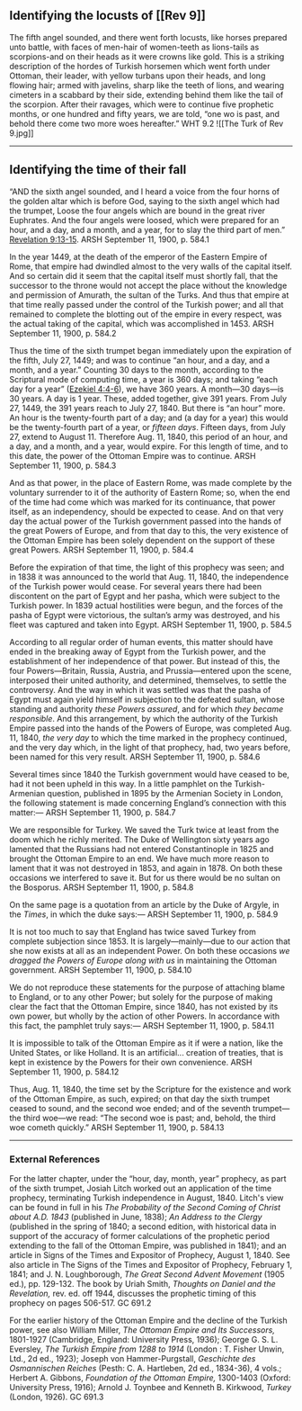## Identifying the locusts of [[Rev 9]] 
The fifth angel sounded, and there went forth locusts, like horses prepared unto battle, with faces of men-hair of women-teeth as lions-tails as scorpions-and on their heads as it were crowns like gold. This is a striking description of the hordes of Turkish horsemen which went forth under Ottoman, their leader, with yellow turbans upon their heads, and long flowing hair; armed with javelins, sharp like the teeth of lions, and wearing cimeters in a scabbard by their side, extending behind them like the tail of the scorpion. After their ravages, which were to continue five prophetic months, or one hundred and fifty years, we are told, “one wo is past, and behold there come two more woes hereafter.” WHT 9.2
![[The Turk of Rev 9.jpg]]
- - -
## Identifying the time of their fall
“AND the sixth angel sounded, and I heard a voice from the four horns of the golden altar which is before God, saying to the sixth angel which had the trumpet, Loose the four angels which are bound in the great river Euphrates. And the four angels were loosed, which were prepared for an hour, and a day, and a month, and a year, for to slay the third part of men.” [Revelation 9:13-15](1965.62951). ARSH September 11, 1900, p. 584.1

In the year 1449, at the death of the emperor of the Eastern Empire of Rome, that empire had dwindled almost to the very walls of the capital itself. And so certain did it seem that the capital itself must shortly fall, that the successor to the throne would not accept the place without the knowledge and permission of Amurath, the sultan of the Turks. And thus that empire at that time really passed under the control of the Turkish power; and all that remained to complete the blotting out of the empire in every respect, was the actual taking of the capital, which was accomplished in 1453. ARSH September 11, 1900, p. 584.2

Thus the time of the sixth trumpet began immediately upon the expiration of the fifth, July 27, 1449; and was to continue “an hour, and a day, and a month, and a year.” Counting 30 days to the month, according to the Scriptural mode of computing time, a year is 360 days; and taking “each day for a year” ([Ezekiel 4:4-6](1965.41901)), we have 360 years. A month—30 days—is 30 years. A day is 1 year. These, added together, give 391 years. From July 27, 1449, the 391 years reach to July 27, 1840. But there is “an hour” more. An hour is the twenty-fourth part of a day; and (a day for a year) this would be the twenty-fourth part of a year, or _fifteen days_. Fifteen days, from July 27, extend to August 11. Therefore Aug. 11, 1840, this period of an hour, and a day, and a month, and a year, would expire. For this length of time, and to this date, the power of the Ottoman Empire was to continue. ARSH September 11, 1900, p. 584.3

And as that power, in the place of Eastern Rome, was made complete by the voluntary surrender to it of the authority of Eastern Rome; so, when the end of the time had come which was marked for its continuance, that power itself, as an independency, should be expected to cease. And on that very day the actual power of the Turkish government passed into the hands of the great Powers of Europe, and from that day to this, the very existence of the Ottoman Empire has been solely dependent on the support of these great Powers. ARSH September 11, 1900, p. 584.4

Before the expiration of that time, the light of this prophecy was seen; and in 1838 it was announced to the world that Aug. 11, 1840, the independence of the Turkish power would cease. For several years there had been discontent on the part of Egypt and her pasha, which were subject to the Turkish power. In 1839 actual hostilities were begun, and the forces of the pasha of Egypt were victorious, the sultan’s army was destroyed, and his fleet was captured and taken into Egypt. ARSH September 11, 1900, p. 584.5

According to all regular order of human events, this matter should have ended in the breaking away of Egypt from the Turkish power, and the establishment of her independence of that power. But instead of this, the four Powers—Britain, Russia, Austria, and Prussia—entered upon the scene, interposed their united authority, and determined, themselves, to settle the controversy. And the way in which it was settled was that the pasha of Egypt must again yield himself in subjection to the defeated sultan, whose standing and authority _these Powers assured_, and for which _they became responsible_. And this arrangement, by which the authority of the Turkish Empire passed into the hands of the Powers of Europe, was completed Aug. 11, 1840, _the very day_ to which the time marked in the prophecy continued, and the very day which, in the light of that prophecy, had, two years before, been named for this very result. ARSH September 11, 1900, p. 584.6

Several times since 1840 the Turkish government would have ceased to be, had it not been upheld in this way. In a little pamphlet on the Turkish-Armenian question, published in 1895 by the Armenian Society in London, the following statement is made concerning England’s connection with this matter:— ARSH September 11, 1900, p. 584.7

We are responsible for Turkey. We saved the Turk twice at least from the doom which he richly merited. The Duke of Wellington sixty years ago lamented that the Russians had not entered Constantinople in 1825 and brought the Ottoman Empire to an end. We have much more reason to lament that it was not destroyed in 1853, and again in 1878. On both these occasions we interfered to save it. But for us there would be no sultan on the Bosporus. ARSH September 11, 1900, p. 584.8

On the same page is a quotation from an article by the Duke of Argyle, in the _Times_, in which the duke says:— ARSH September 11, 1900, p. 584.9

It is not too much to say that England has twice saved Turkey from complete subjection since 1853. It is largely—mainly—due to our action that she now exists at all as an independent Power. On both these occasions _we dragged the Powers of Europe along with us_ in maintaining the Ottoman government. ARSH September 11, 1900, p. 584.10

We do not reproduce these statements for the purpose of attaching blame to England, or to any other Power; but solely for the purpose of making clear the fact that the Ottoman Empire, since 1840, has not existed by its own power, but wholly by the action of other Powers. In accordance with this fact, the pamphlet truly says:— ARSH September 11, 1900, p. 584.11

It is impossible to talk of the Ottoman Empire as it if were a nation, like the United States, or like Holland. It is an artificial... creation of treaties, that is kept in existence by the Powers for their own convenience. ARSH September 11, 1900, p. 584.12

Thus, Aug. 11, 1840, the time set by the Scripture for the existence and work of the Ottoman Empire, as such, expired; on that day the sixth trumpet ceased to sound, and the second woe ended; and of the seventh trumpet—the third woe—we read: “The second woe is past; and, behold, the third woe cometh quickly.” ARSH September 11, 1900, p. 584.13
- - - 
### External References
For the latter chapter, under the “hour, day, month, year” prophecy, as part of the sixth trumpet, Josiah Litch worked out an application of the time prophecy, terminating Turkish independence in August, 1840. Litch's view can be found in full in his _The Probability of the Second Coming of Christ about A.D. 1843_ (published in June, 1838); _An Address to the Clergy_ (published in the spring of 1840; a second edition, with historical data in support of the accuracy of former calculations of the prophetic period extending to the fall of the Ottoman Empire, was published in 1841); and an article in Signs of the Times and Expositor of Prophecy, August 1, 1840. See also article in The Signs of the Times and Expositor of Prophecy, February 1, 1841; and J. N. Loughborough, _The Great Second Advent Movement_ (1905 ed.), pp. 129-132. The book by Uriah Smith, _Thoughts on Daniel and the Revelation,_ rev. ed. off 1944, discusses the prophetic timing of this prophecy on pages 506-517. GC 691.2

For the earlier history of the Ottoman Empire and the decline of the Turkish power, see also William Miller, _The Ottoman Empire and Its Successors,_ 1801-1927 (Cambridge, England: University Press, 1936); George G. S. L. Eversley, _The Turkish Empire from 1288 to 1914_ (London : T. Fisher Unwin, Ltd., 2d ed., 1923); Joseph von Hammer-Purgstall, _Geschichte des Osmannischen Reiches_ (Pesth: C. A. Hartleben, 2d ed., 1834-36), 4 vols.; Herbert A. Gibbons, _Foundation of the Ottoman Empire,_ 1300-1403 (Oxford: University Press, 1916); Arnold J. Toynbee and Kenneth B. Kirkwood, _Turkey_ (London, 1926). GC 691.3